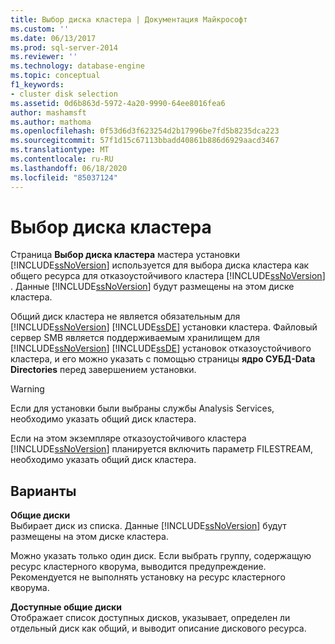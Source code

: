 ```yaml
---
title: Выбор диска кластера | Документация Майкрософт
ms.custom: ''
ms.date: 06/13/2017
ms.prod: sql-server-2014
ms.reviewer: ''
ms.technology: database-engine
ms.topic: conceptual
f1_keywords:
- cluster disk selection
ms.assetid: 0d6b863d-5972-4a20-9990-64ee8016fea6
author: mashamsft
ms.author: mathoma
ms.openlocfilehash: 0f53d6d3f623254d2b17996be7fd5b8235dca223
ms.sourcegitcommit: 57f1d15c67113bbadd40861b886d6929aacd3467
ms.translationtype: MT
ms.contentlocale: ru-RU
ms.lasthandoff: 06/18/2020
ms.locfileid: "85037124"
---
```

# <a name="cluster-disk-selection"></a>Выбор диска кластера
  Страница **Выбор диска кластера** мастера установки [!INCLUDE[ssNoVersion](../../includes/ssnoversion-md.md)] используется для выбора диска кластера как общего ресурса для отказоустойчивого кластера [!INCLUDE[ssNoVersion](../../includes/ssnoversion-md.md)] . Данные [!INCLUDE[ssNoVersion](../../includes/ssnoversion-md.md)] будут размещены на этом диске кластера.  
  
 Общий диск кластера не является обязательным для [!INCLUDE[ssNoVersion](../../includes/ssnoversion-md.md)] [!INCLUDE[ssDE](../../includes/ssde-md.md)] установки кластера. Файловый сервер SMB является поддерживаемым хранилищем для [!INCLUDE[ssNoVersion](../../includes/ssnoversion-md.md)] [!INCLUDE[ssDE](../../includes/ssde-md.md)] установок отказоустойчивого кластера, и его можно указать с помощью страницы **ядро СУБД-Data Directories** перед завершением установки.  
  
> [!WARNING]  
>  Если для установки были выбраны службы Analysis Services, необходимо указать общий диск кластера.  
>   
>  Если на этом экземпляре отказоустойчивого кластера [!INCLUDE[ssNoVersion](../../includes/ssnoversion-md.md)] планируется включить параметр FILESTREAM, необходимо указать общий диск кластера.  
  
## <a name="options"></a>Варианты  
 **Общие диски**  
 Выбирает диск из списка. Данные [!INCLUDE[ssNoVersion](../../includes/ssnoversion-md.md)] будут размещены на этом диске кластера.  
  
 Можно указать только один диск. Если выбрать группу, содержащую ресурс кластерного кворума, выводится предупреждение. Рекомендуется не выполнять установку на ресурс кластерного кворума.  
  
 **Доступные общие диски**  
 Отображает список доступных дисков, указывает, определен ли отдельный диск как общий, и выводит описание дискового ресурса.  
  
  
